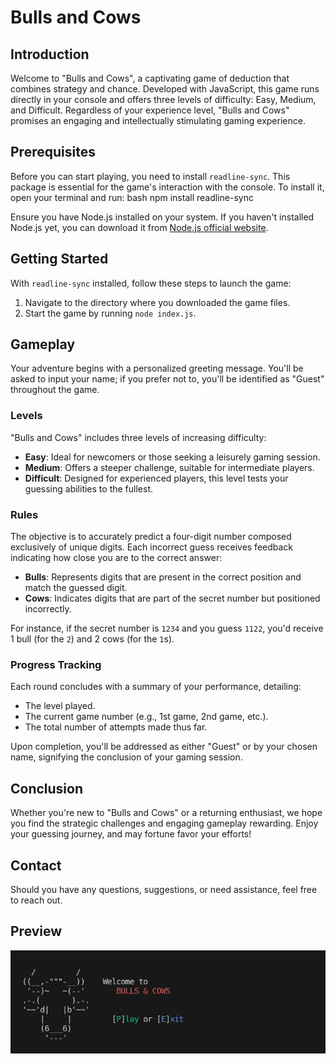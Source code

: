 # Bulls and Cows

## Introduction

Welcome to "Bulls and Cows", a captivating game of deduction that combines strategy and chance. Developed with JavaScript, this game runs directly in your console and offers three levels of difficulty: Easy, Medium, and Difficult. Regardless of your experience level, "Bulls and Cows" promises an engaging and intellectually stimulating gaming experience.

## Prerequisites

Before you can start playing, you need to install `readline-sync`. This package is essential for the game's interaction with the console. To install it, open your terminal and run:
bash npm install readline-sync

Ensure you have Node.js installed on your system. If you haven't installed Node.js yet, you can download it from [Node.js official website](https://nodejs.org/).

## Getting Started

With `readline-sync` installed, follow these steps to launch the game:

1. Navigate to the directory where you downloaded the game files.
2. Start the game by running `node index.js`.

## Gameplay

Your adventure begins with a personalized greeting message. You'll be asked to input your name; if you prefer not to, you'll be identified as "Guest" throughout the game.

### Levels

"Bulls and Cows" includes three levels of increasing difficulty:

- **Easy**: Ideal for newcomers or those seeking a leisurely gaming session.
- **Medium**: Offers a steeper challenge, suitable for intermediate players.
- **Difficult**: Designed for experienced players, this level tests your guessing abilities to the fullest.

### Rules

The objective is to accurately predict a four-digit number composed exclusively of unique digits. Each incorrect guess receives feedback indicating how close you are to the correct answer:

- **Bulls**: Represents digits that are present in the correct position and match the guessed digit.
- **Cows**: Indicates digits that are part of the secret number but positioned incorrectly.

For instance, if the secret number is `1234` and you guess `1122`, you'd receive 1 bull (for the `2`) and 2 cows (for the `1`s).

### Progress Tracking

Each round concludes with a summary of your performance, detailing:

- The level played.
- The current game number (e.g., 1st game, 2nd game, etc.).
- The total number of attempts made thus far.

Upon completion, you'll be addressed as either "Guest" or by your chosen name, signifying the conclusion of your gaming session.

## Conclusion

Whether you're new to "Bulls and Cows" or a returning enthusiast, we hope you find the strategic challenges and engaging gameplay rewarding. Enjoy your guessing journey, and may fortune favor your efforts!

## Contact

Should you have any questions, suggestions, or need assistance, feel free to reach out.

## Preview
![preview](preview/preview.png)
